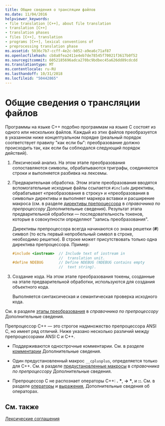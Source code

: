 ```yaml
---
title: Общие сведения о трансляции файлов
ms.date: 11/04/2016
helpviewer_keywords:
- file translation [C++], about file translation
- translation [C++]
- translation phases
- files [C++], translation
- programs [C++], lexical conventions of
- preprocessing translation phase
ms.assetid: 5036c7b7-ccff-4e2c-b052-a9ea6c71af87
ms.openlocfilehash: cb8a8fea2411e4eb7de78545f70021f3617b0f52
ms.sourcegitcommit: 6052185696adca270bc9bdbec45a626dd89cdcdd
ms.translationtype: MT
ms.contentlocale: ru-RU
ms.lasthandoff: 10/31/2018
ms.locfileid: "50442865"
---
```

# <a name="overview-of-file-translation"></a>Общие сведения о трансляции файлов

Программы на языке C++ подобно программам на языке C состоят из одного или нескольких файлов. Каждый из этих файлов преобразуется в указанном ниже концептуальном порядке (реальный порядок соответствует правилу "как если бы": преобразование должно происходить так, как если бы соблюдался следующий порядок действий).

1. Лексический анализ. На этом этапе преобразования сопоставляются символы, обрабатываются триграфы, соединяются строки и выполняется разбивка на лексемы.

1. Предварительная обработка. Этом этапе преобразования вводятся вспомогательные исходные файлы ссылается `#include` директивы, обрабатывает «преобразования в строку» и «преобразования в символы» директивы и выполняет маркера вставки и расширение макроса (см. в разделе [директивы препроцессора](../preprocessor/preprocessor-directives.md) в *справочника по препроцессору* Дополнительные сведения). Результат этапа предварительной обработки — последовательность токенов, которые в совокупности определяют "запись преобразования".

   Директивы препроцессора всегда начинаются со знака решетки (**#**) символ (то есть первый непробельный символ в строке, необходимо решетки). В строке может присутствовать только одна директива препроцессора. Пример:

    ```cpp
    #include <iostream>  // Include text of iostream in
                         //  translation unit.
    #define NDEBUG       // Define NDEBUG (NDEBUG contains empty
                         //  text string).
    ```

1. Создание кода. На этом этапе преобразования токены, созданные на этапе предварительной обработки, используются для создания объектного кода.

   Выполняется синтаксическая и семантическая проверка исходного кода.

См. в разделе [этапы преобразования](../preprocessor/phases-of-translation.md) в *справочника по препроцессору* Дополнительные сведения.

Препроцессор C++ — это строгое надмножество препроцессора ANSI C, но имеет ряд отличий. Ниже указано несколько различий между препроцессорами ANSI C и C++.

- Поддерживаются однострочные комментарии. См. в разделе [комментарии](../cpp/comments-cpp.md) Дополнительные сведения.

- Один предустановленный макрос `__cplusplus`, определяется только для C++. См. в разделе [предустановленные макросы](../preprocessor/predefined-macros.md) в *справочника по препроцессору* Дополнительные сведения.

- Препроцессор C не распознает операторы C++: **.** <strong>\*</strong>, **->** <strong>\*</strong>, и **::**. См. в разделе [операторы](../cpp/cpp-built-in-operators-precedence-and-associativity.md) и [выражения](../cpp/expressions-cpp.md), Дополнительные сведения об операторах.

## <a name="see-also"></a>См. также

[Лексические соглашения](../cpp/lexical-conventions.md)
